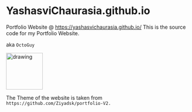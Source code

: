 # YashasviChaurasia.github.io
Portfolio Website @ https://yashasvichaurasia.github.io/
This is the source code for my Portfolio Website.

 aka `OctoGuy`


<img align="center" src="https://github.githubassets.com/images/mona-loading-default.gif" alt="drawing" width="100"/>

The Theme of the website is taken from `https://github.com/Ziyadsk/portfolio-V2.`
